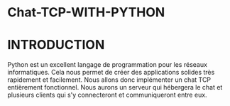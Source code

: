 # Chat-TCP-WITH-PYTHON

# INTRODUCTION


Python est un excellent langage de programmation pour les réseaux informatiques. Cela nous permet de créer des applications solides très rapidement et facilement. Nous allons donc  implémenter un chat TCP entièrement fonctionnel. Nous aurons un serveur qui hébergera le chat et plusieurs clients qui s'y connecteront et communiqueront entre eux.
